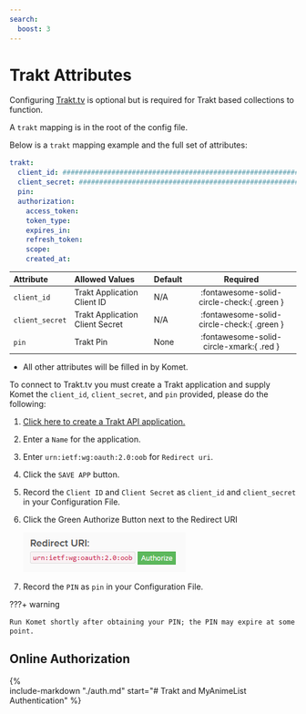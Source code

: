 ```yaml
---
search:
  boost: 3
---
```

# Trakt Attributes

Configuring [Trakt.tv](https://trakt.tv/) is optional but is required for Trakt based collections to function. 

A `trakt` mapping is in the root of the config file.

Below is a `trakt` mapping example and the full set of attributes:
```yaml
trakt:
  client_id: ################################################################
  client_secret: ################################################################
  pin:
  authorization:
    access_token:
    token_type:
    expires_in:
    refresh_token:
    scope:
    created_at:
```

| Attribute       | Allowed Values                  | Default |                  Required                  |
|:----------------|:--------------------------------|:--------|:------------------------------------------:|
| `client_id`     | Trakt Application Client ID     | N/A     | :fontawesome-solid-circle-check:{ .green } |
| `client_secret` | Trakt Application Client Secret | N/A     | :fontawesome-solid-circle-check:{ .green } |
| `pin`           | Trakt Pin                       | None    |  :fontawesome-solid-circle-xmark:{ .red }  |

* All other attributes will be filled in by Komet. 

To connect to Trakt.tv you must create a Trakt application and supply Komet the `client_id`,
`client_secret`, and `pin` provided, please do the following:

1.  [Click here to create a Trakt API application.](https://trakt.tv/oauth/applications/new)
2.  Enter a `Name` for the application.
3.  Enter `urn:ietf:wg:oauth:2.0:oob` for `Redirect uri`.
4.  Click the `SAVE APP` button.
5.  Record the `Client ID` and `Client Secret` as `client_id` and `client_secret` in your Configuration File.
6.  Click the Green Authorize Button next to the Redirect URI

    ![Trakt Authorize](images/trakt.png)

7.  Record the `PIN` as `pin` in your Configuration File.

???+ warning

    Run Komet shortly after obtaining your PIN; the PIN may expire at some point.

## Online Authorization

{%    
  include-markdown "./auth.md"
  start="# Trakt and MyAnimeList Authentication"
%}
